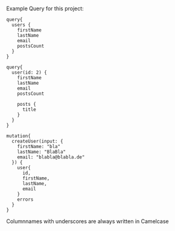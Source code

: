 ###
Example Query for this project:
```
query{
  users {
    firstName
    lastName
    email
    postsCount
  }
}

query{
  user(id: 2) {
    firstName
    lastName
    email
    postsCount

    posts {
      title
    }
  }
}

mutation{
  createUser(input: {
    firstName: "bla"
    lastName: "BlaBla"
    email: "blabla@blabla.de"
  }) {
    user{
      id,
      firstName,
      lastName,
      email
    }
    errors
  }
}
```


Columnnames with underscores are always written in Camelcase
